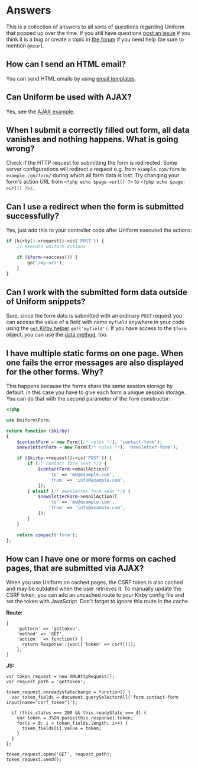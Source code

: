 # Answers

This is a collection of answers to all sorts of questions regarding Uniform that popped up over the time. If you still have questions [post an issue](https://github.com/mzur/kirby-uniform/issues) if you think it is a bug or create a topic in [the forum](https://forum.getkirby.com/) if you need help (be sure to mention `@mzur`).

## How can I send an HTML email?

You can send HTML emails by using [email templates](https://getkirby.com/docs/guide/emails#html-plain-text).

## Can Uniform be used with AJAX?

Yes, see the [AJAX example](examples/ajax).

## When I submit a correctly filled out form, all data vanishes and nothing happens. What is going wrong?

Check if the HTTP request for submitting the form is redirected. Some server configurations will redirect a request e.g. from `example.com/form` to `example.com/form/` during which all form data is lost. Try changing your form's action URL from `<?php echo $page->url() ?>` to `<?php echo $page->url() ?>/`.

## Can I use a redirect when the form is submitted successfully?

Yes, just add this to your controller code after Uniform executed the actions:

```php
if (kirby()->request()->is('POST')) {
    // execute Uniform actions

    if ($form->success()) {
        go('/my-uri');
    }
}
```

## Can I work with the submitted form data outside of Uniform snippets?

Sure, since the form data is submitted with an ordinary `POST` request you can access the value of a field with name `myfield` anywhere in your code using the [`get` Kirby helper](https://getkirby.com/docs/cheatsheet/helpers/get) `get('myfield')`. If you have access to the `$form` object, you can use the [data method](methods#datakey-value), too.

## I have multiple static forms on one page. When one fails the error messages are also displayed for the other forms. Why?

This happens because the forms share the same session storage by default. In this case you have to give each form a unique session storage. You can do that with the second parameter of the `Form` constructor:

```php
<?php

use Uniform\Form;

return function ($kirby)
{
    $contactForm = new Form([/* rules */], 'contact-form');
    $newsletterForm = new Form([/* rules */], 'newsletter-form');

    if ($kirby->request()->is('POST')) {
        if (/* contact form sent */) {
            $contactForm->emailAction([
                'to' => 'me@example.com',
                'from' => 'info@example.com',
            ]);
        } elseif (/* newsletter form sent */) {
            $newsletterForm->emailAction([
                'to' => 'me@example.com',
                'from' => 'info@example.com',
            ]);
        }
    }

    return compact('form');
};
```

## How can I have one or more forms on cached pages, that are submitted via AJAX?

When you use Uniform on cached pages, the CSRF token is also cached and may be outdated when the user retrieves it. To manually update the CSRF token, you can add an uncached route to your Kirby config file and set the token with JavaScript. Don't forget to ignore this route in the cache.

**Route:**
```
[
    'pattern' => 'gettoken',
    'method' => 'GET',
    'action'  => function() {
      return Response::json(['token' => csrf()]);
    },
]
```

**JS:**
```
var token_request = new XMLHttpRequest();
var request_path = 'gettoken';

token_request.onreadystatechange = function() {
  var token_fields = document.querySelectorAll('form.contact-form input[name="csrf_token"]');

  if (this.status === 200 && this.readyState === 4) {
    var token = JSON.parse(this.response).token;
    for(i = 0; i < token_fields.length; i++) {
      token_fields[i].value = token;
    }
  }
};

token_request.open('GET', request_path);
token_request.send();
```
